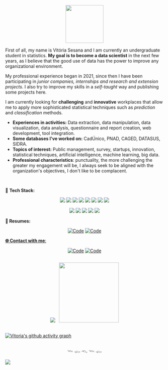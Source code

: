 
<p align="center">

 <img src="https://user-images.githubusercontent.com/74038190/216656959-bdd9b5f2-9fc8-438e-bbf3-3674c39ec746.gif" width="120" /> 

</p>



First of all, my name is Vitória Sesana and I am currently an undergraduate student in statistics. **My goal is to become a data scientist**  in the next few years, as I believe that the good use of data has the power to improve any organizational environment.

My professional experience began in 2021, since then I have been participating in *junior companies, internships and research and extension projects*. I also try to improve my skills in a *self-taught* way and publishing some projects here.

I am currently looking for **challenging** and **innovative** workplaces that allow me to apply more sophisticated statistical techniques such as *prediction* and *classification* methods.

- **Experiences in activities:** Data extraction, data manipulation, data visualization, data analysis, questionnaire and report creation, web development, tool integration.
- **Some databases I've worked on:** CadÚnico, PNAD, CAGED, DATASUS, SIDRA. 
- **Topics of interest:** Public management, survey, startups, innovation, statistical techniques, artificial intelligence, machine learning, big data.
- **Professional characteristics**: punctuality, the more challenging the greater my engagement will be, I always seek to be aligned with the organization's objectives, I don't like to be complacent.

<br />

🔧 **Tech Stack:**

<p align="center">
    <img src="https://img.shields.io/badge/R-badge?style=for-the-badge&color=%23265fb2">
    <img src="https://img.shields.io/badge/Python-badge?style=for-the-badge&color=%23f6d24a">
    <img src="https://img.shields.io/badge/RMarkdown-badge?style=for-the-badge&color=%23db1e28">
    <img src="https://img.shields.io/badge/Quarto-badge?style=for-the-badge&color=%233e79a1">
    <img src="https://img.shields.io/badge/SQL-badge?style=for-the-badge&color=%23db7432">
    <img src="https://img.shields.io/badge/Latex-badge?style=for-the-badge&color=%23008080">
    <img src="https://img.shields.io/badge/Shiny-badge?style=for-the-badge&color=orange">
    <img src="https://img.shields.io/badge/Power%20BI-badge?style=for-the-badge&color=%23e9c500">
</p>

<p align="center">
    <img src="https://img.shields.io/badge/Git-badge?style=for-the-badge&color=%23f15133">
    <img src="https://img.shields.io/badge/GOOGLE%20WORKSPACE-badge?style=for-the-badge&color=white">
    <img src="https://img.shields.io/badge/Office%20365-badge?style=for-the-badge&color=%23d23803">
    <img src="https://img.shields.io/badge/R%20Studio-badge?style=for-the-badge&color=%239dadb8">
    <img src="https://img.shields.io/badge/Visual%20Studio%20Code-badge?style=for-the-badge&color=%230176c7">
</p>

**📑 Resumes:**
<p align="center">
    <a href="https://lattes.cnpq.br/0581379603381022" target="_blank"><img alt="Code" src="https://img.shields.io/badge/Lattes-teste?style=for-the-badge&logo=Latts&logoColor=%23355f84&color=%23355f84"></a>
    <a href="https://docs.google.com/document/d/10W3ae-y2IUV7q3EIV-1OfvG9AfwOH9ZAGOlJH6V2His/edit?usp=sharing" target="_blank"><img alt="Code" src="https://img.shields.io/badge/Resume%20PDF-badge?style=for-the-badge&logo=Google%20Docs&color=white">
</p>


**🌐 Contact with me**:


<p align="center">
<a href="https://www.linkedin.com/in/vit%C3%B3ria-sesana-836035174/" target="_blank"><img alt="Code" src="https://img.shields.io/badge/-LinkedIn-blue?style=for-the-badge&logo=Linkedin&logoColor=white"></a>
     <a href="mailto:vitoria.nj.sesana@gmail.com" target="_blank"><img alt="Code" src="https://img.shields.io/badge/vitoria.nj.sesana@gmail.com-c14438?style=for-the-badge&logo=Gmail&logoColor=white&link=mailto:vitoria.nj.sesana@gmail.com"></a>
</p>

## 

<!--- Comentário: Aba status ------------------------------------
 -->

<p align = "center">
  
<img src="https://github-readme-stats.vercel.app/api?username=vitoria-sesana&show_icons=true&show=prs_merged&hide=issues&icon_color=000000&hide_border=true&text_color=555&rank_icon=github&card_width=200&theme=transparent"/>
&nbsp;

<img  height=190 src="https://github-readme-stats.vercel.app/api/top-langs/?username=vitoria-sesana&theme=transparent&layout=donut&hide=CSS,JavaScript,SCSS,jupyter%20notebook&hide_border=true"/>

</p>

##
[![Vitoria's github activity graph](https://github-readme-activity-graph.vercel.app/graph?username=vitoria-sesana&bg_color=ffffff&color=000000&line=80b8f5&point=7a7a7a&area=true&hide_border=true&height=300&radius=0&custom_title=Vitoria's%20Contribution%20Graph&grid=false&days=25&area_color=80b8f5)](https://github.com/ashutosh00710/github-readme-activity-graph)

##

<p align="center">
    𓆝 𓆟 𓆞 𓆝 𓆟
</p>

<!--- Comentário: Contador invisível de visualizações -------------------------------------
mudar 'style=for-the-badge' quando tiver um razoável de views ou 'pixel' para deixar invisível 
--->



![](https://komarev.com/ghpvc/?username=vitoria-sesana&color=green&style=pixel)

